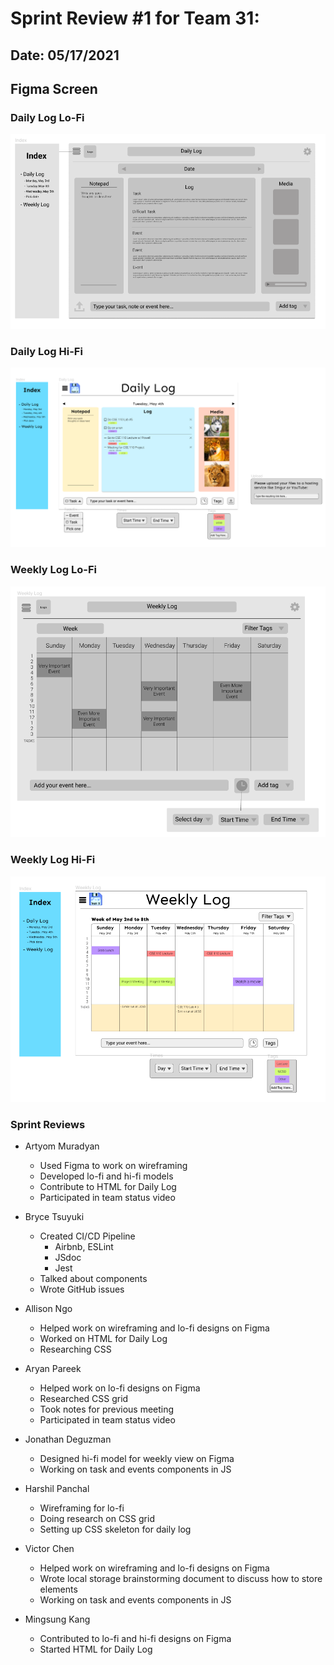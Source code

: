 #  Sprint Review #1 for Team 31:
## Date: 05/17/2021

## Figma Screen
### Daily Log Lo-Fi
![Daily Log Lo-Fi](/specs/figma/dailylog_lofi.png)
### Daily Log Hi-Fi
![Weekly Log Hi-Fi](/specs/figma/dailylog_hifi.png)
### Weekly Log Lo-Fi
![Daily Log Lo-Fi](/specs/figma/weeklylog_lofi.png)
### Weekly Log Hi-Fi
![Weekly Log Hi-Fi](/specs/figma/weeklylog_hifi.png)

### Sprint Reviews
- Artyom Muradyan
  - Used Figma to work on wireframing 
  - Developed lo-fi and hi-fi models 
  - Contribute to HTML for Daily Log
  - Participated in team status video
  
- Bryce Tsuyuki
  - Created CI/CD Pipeline
    - Airbnb, ESLint
    - JSdoc
    - Jest 
  - Talked about components
  - Wrote GitHub issues
  
- Allison Ngo
  - Helped work on wireframing and lo-fi designs on Figma
  - Worked on HTML for Daily Log
  - Researching CSS

- Aryan Pareek 
  - Helped work on lo-fi designs on Figma
  - Researched CSS grid
  - Took notes for previous meeting
  - Participated in team status video


- Jonathan Deguzman 
  - Designed hi-fi model for weekly view on Figma
  - Working on task and events components in JS


- Harshil Panchal 
  - Wireframing for lo-fi
  - Doing research on CSS grid
  - Setting up CSS skeleton for daily log


- Victor Chen
  - Helped work on wireframing and lo-fi designs on Figma
  - Wrote local storage brainstorming document to discuss how to store elements
  - Working on task and events components in JS


- Mingsung Kang
  - Contributed to lo-fi and hi-fi designs on Figma
  - Started HTML for Daily Log